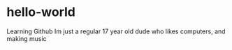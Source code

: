 # hello-world
Learning Github
Im just a regular 17 year old dude who likes computers, and making music
